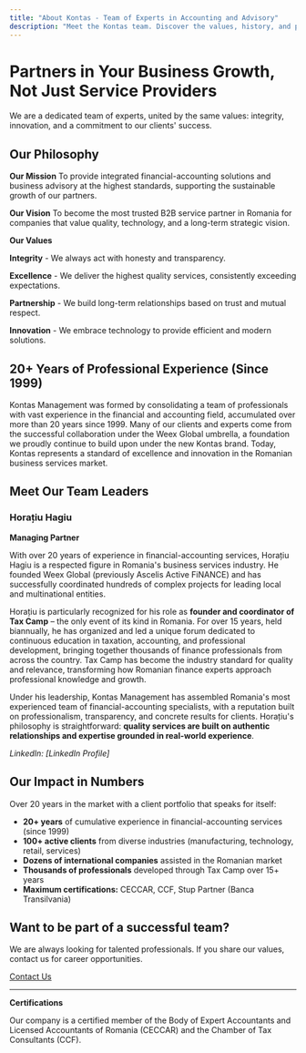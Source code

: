 ```yaml
---
title: "About Kontas - Team of Experts in Accounting and Advisory"
description: "Meet the Kontas team. Discover the values, history, and professional expertise that make us the ideal partner for your business and growth in Romania."
---
```

<!-- Hreflang tags for SEO -->
<!--
<link rel="alternate" href="https://kontas.ro/en/about-us/" hreflang="en-RO" />
<link rel="alternate" href="https://kontas.ro/despre-noi/" hreflang="ro-RO" />
<link rel="alternate" href="https://kontas.ro/en/about-us/" hreflang="x-default" />
-->

# Partners in Your Business Growth, Not Just Service Providers

We are a dedicated team of experts, united by the same values: integrity, innovation, and a commitment to our clients' success.

## Our Philosophy

**Our Mission**
To provide integrated financial-accounting solutions and business advisory at the highest standards, supporting the sustainable growth of our partners.

**Our Vision**
To become the most trusted B2B service partner in Romania for companies that value quality, technology, and a long-term strategic vision.

**Our Values**

**Integrity** - We always act with honesty and transparency.

**Excellence** - We deliver the highest quality services, consistently exceeding expectations.

**Partnership** - We build long-term relationships based on trust and mutual respect.

**Innovation** - We embrace technology to provide efficient and modern solutions.

## 20+ Years of Professional Experience (Since 1999)

Kontas Management was formed by consolidating a team of professionals with vast experience in the financial and accounting field, accumulated over more than 20 years since 1999. Many of our clients and experts come from the successful collaboration under the Weex Global umbrella, a foundation we proudly continue to build upon under the new Kontas brand. Today, Kontas represents a standard of excellence and innovation in the Romanian business services market.

## Meet Our Team Leaders

### Horațiu Hagiu
**Managing Partner**

With over 20 years of experience in financial-accounting services, Horațiu Hagiu is a respected figure in Romania's business services industry. He founded Weex Global (previously Ascelis Active FiNANCE) and has successfully coordinated hundreds of complex projects for leading local and multinational entities.

Horațiu is particularly recognized for his role as **founder and coordinator of Tax Camp** – the only event of its kind in Romania. For over 15 years, held biannually, he has organized and led a unique forum dedicated to continuous education in taxation, accounting, and professional development, bringing together thousands of finance professionals from across the country. Tax Camp has become the industry standard for quality and relevance, transforming how Romanian finance experts approach professional knowledge and growth.

Under his leadership, Kontas Management has assembled Romania's most experienced team of financial-accounting specialists, with a reputation built on professionalism, transparency, and concrete results for clients. Horațiu's philosophy is straightforward: **quality services are built on authentic relationships and expertise grounded in real-world experience**.

*LinkedIn: [LinkedIn Profile]*

## Our Impact in Numbers

Over 20 years in the market with a client portfolio that speaks for itself:

- **20+ years** of cumulative experience in financial-accounting services (since 1999)
- **100+ active clients** from diverse industries (manufacturing, technology, retail, services)
- **Dozens of international companies** assisted in the Romanian market
- **Thousands of professionals** developed through Tax Camp over 15+ years
- **Maximum certifications:** CECCAR, CCF, Stup Partner (Banca Transilvania)

## Want to be part of a successful team?

We are always looking for talented professionals. If you share our values, contact us for career opportunities.

[Contact Us](/en/contact/)

---

**Certifications**

Our company is a certified member of the Body of Expert Accountants and Licensed Accountants of Romania (CECCAR) and the Chamber of Tax Consultants (CCF).
